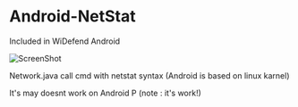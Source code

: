 # Android-NetStat

Included in WiDefend Android

![ScreenShot](https://github.com/wishihab/Android-NetStat/blob/master/netstat.png)

Network.java call cmd with netstat syntax (Android is based on linux karnel)


It's may doesnt work on Android P (note : it's work!)
